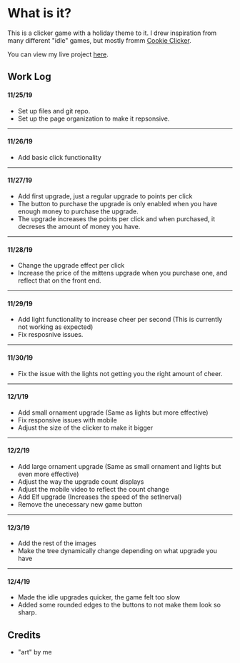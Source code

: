 # What is it?

This is a clicker game with a holiday theme to it. I drew inspiration from many different "idle" games, but mostly fromm [Cookie Clicker](http://orteil.dashnet.org/cookieclicker/).

You can view my live project [here](https://rperry99.github.io/holiday-clicker/).

## Work Log

#### 11/25/19

- Set up files and git repo.
- Set up the page organization to make it repsonsive.

---

#### 11/26/19

- Add basic click functionality

---

#### 11/27/19

- Add first upgrade, just a regular upgrade to points per click
- The button to purchase the upgrade is only enabled when you have enough money to purchase the upgrade.
- The upgrade increases the points per click and when purchased, it decreses the amount of money you have.

---

#### 11/28/19

- Change the upgrade effect per click
- Increase the price of the mittens upgrade when you purchase one, and reflect that on the front end.

---

#### 11/29/19

- Add light functionality to increase cheer per second (This is currently not working as expected)
- Fix resposnive issues.

---

#### 11/30/19

- Fix the issue with the lights not getting you the right amount of cheer.

---

#### 12/1/19

- Add small ornament upgrade (Same as lights but more effective)
- Fix responsive issues with mobile
- Adjust the size of the clicker to make it bigger

---

#### 12/2/19

- Add large ornament upgrade (Same as small ornament and lights but even more effective)
- Adjust the way the upgrade count displays
- Adjust the mobile video to reflect the count change
- Add Elf upgrade (Increases the speed of the setInerval)
- Remove the unecessary new game button

---

#### 12/3/19

- Add the rest of the images
- Make the tree dynamically change depending on what upgrade you have

---

#### 12/4/19

- Made the idle upgrades quicker, the game felt too slow
- Added some rounded edges to the buttons to not make them look so sharp.

## Credits

- "art" by me

